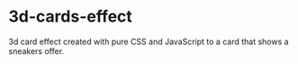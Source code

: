 # 3d-cards-effect
3d card effect created with pure CSS and JavaScript to a card that shows a sneakers offer.
